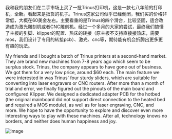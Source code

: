 
我和我的朋友们在二手市场上买了一批Trinus打印机，这是一款七八年前的打印机，全新。看起来是抵货的机子。Trinus这家公司似乎已经倒闭，我们买的价格非常低，大概在60美金左右。主要看重的是Trinus的四个滑台，比较坚固，适合改造成为激光雕刻机或者CNC雕刻机。经过一个多月的大家的尝试，最终我们搞懂了主板的引脚、klipper的配置、热床的转接（原主板不支持直接接热床，需要mos，我们设计了专用的转接pcb）、激光、cnc等，期待能有机会折腾出更多更有趣的玩法。

My friends and I bought a batch of Trinus printers at a second-hand market. They are brand new machines from 7-8 years ago which seem to be surplus stock. Trinus, the company appears to have gone out of business. We got them for a very low price, around $60 each. The main feature we were interested in was Trinus' four sturdy sliders, which are suitable for converting into laser engravers or CNC routers. After more than a month of trial and error, we finally figured out the pinouts of the main board and configured Klipper.
We designed a dedicated adapter PCB for the hotbed (the original mainboard did not support direct connection to the heated bed and required a MOS module), as well as for laser engraving, CNC, and more. We hope to have the opportunity to explore and discover even more interesting ways to play with these machines. After all, technology knows no borders, and neither does human happiness and joy.

![image]((https://github.com/windflyfree/trinus/blob/main/model/Trinus.jpg))

